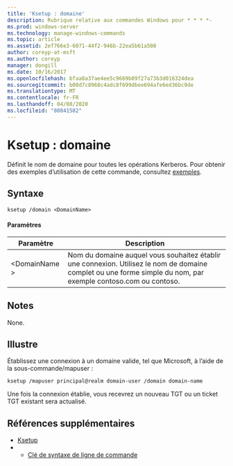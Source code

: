 ```yaml
---
title: 'Ksetup : domaine'
description: Rubrique relative aux commandes Windows pour * * * *-
ms.prod: windows-server
ms.technology: manage-windows-commands
ms.topic: article
ms.assetid: 2ef766e3-6071-44f2-946b-22ea5b61a508
author: coreyp-at-msft
ms.author: coreyp
manager: dongill
ms.date: 10/16/2017
ms.openlocfilehash: bfaa8a37ae4ee5c9669b09f27a73b3d016324dea
ms.sourcegitcommit: b00d7c8968c4adc8f699dbee694afe6ed36bc9de
ms.translationtype: MT
ms.contentlocale: fr-FR
ms.lasthandoff: 04/08/2020
ms.locfileid: "80841582"
---
```

# <a name="ksetupdomain"></a>Ksetup : domaine



Définit le nom de domaine pour toutes les opérations Kerberos. Pour obtenir des exemples d’utilisation de cette commande, consultez [exemples](#BKMK_Examples).

## <a name="syntax"></a>Syntaxe

```
ksetup /domain <DomainName>
```

#### <a name="parameters"></a>Paramètres

|Paramètre|Description|
|---------|-----------|
|\<DomainName >|Nom du domaine auquel vous souhaitez établir une connexion. Utilisez le nom de domaine complet ou une forme simple du nom, par exemple contoso.com ou contoso.|

## <a name="remarks"></a>Notes

None.

## <a name="examples"></a><a name=BKMK_Examples></a>Illustre

Établissez une connexion à un domaine valide, tel que Microsoft, à l’aide de la sous-commande/mapuser :
```
ksetup /mapuser principal@realm domain-user /domain domain-name
```
Une fois la connexion établie, vous recevrez un nouveau TGT ou un ticket TGT existant sera actualisé.

## <a name="additional-references"></a>Références supplémentaires

-   [Ksetup](ksetup.md)
-   - [Clé de syntaxe de ligne de commande](command-line-syntax-key.md)
